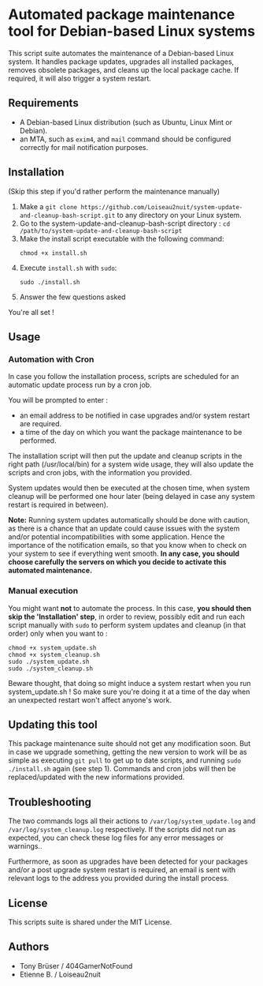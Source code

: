 
# Automated package maintenance tool for Debian-based Linux systems

This script suite automates the maintenance of a Debian-based Linux system. 
It handles package updates, upgrades all installed packages, removes obsolete packages, and cleans up the local package cache. If required, it will also trigger a system restart.

## Requirements

- A Debian-based Linux distribution (such as Ubuntu, Linux Mint or Debian).
- an MTA, such as `exim4`, and `mail` command should be configured correctly for mail notification purposes.

## Installation

(Skip this step if you'd rather perform the maintenance manually)

1. Make a `git clone https://github.com/Loiseau2nuit/system-update-and-cleanup-bash-script.git` to any directory on your Linux system.
2. Go to the system-update-and-cleanup-bash-script directory : `cd /path/to/system-update-and-cleanup-bash-script`
3. Make the install script executable with the following command:
   ```
   chmod +x install.sh
   ```
4. Execute `install.sh` with `sudo`:
   ```
   sudo ./install.sh
   ```
5. Answer the few questions asked

You're all set !

## Usage

### Automation with Cron

In case you follow the installation process, scripts are scheduled for an automatic update process run by a cron job. 

You will be prompted to enter :
- an email address to be notified in case upgrades and/or system restart are required.
- a time of the day on which you want the package maintenance to be performed.
   
The installation script will then put the update and cleanup scripts in the right path (/usr/local/bin) for a system wide usage, they will also update the scripts and cron jobs, with the information you provided.

System updates would then be executed at the chosen time, when system cleanup will be performed one hour later (being delayed in case any system restart is required in between).

**Note:** Running system updates automatically should be done with caution, as there is a chance that an update could cause issues with the system and/or potential incompatibilities with some application. Hence the importance of the notification emails, so that you know when to check on your system to see if everything went smooth. 
**In any case, you should choose carefully the servers on which you decide to activate this automated maintenance.**

### Manual execution

You might want **not** to automate the process. In this case, **you should then skip the 'Installation' step**, in order to review, possibly edit and run each script manually with `sudo` to perform system updates and cleanup (in that order) only when you want to :

```
chmod +x system_update.sh
chmod +x system_cleanup.sh
sudo ./system_update.sh
sudo ./system_cleanup.sh
```

Beware thought, that doing so might induce a system restart when you run system_update.sh ! So make sure you're doing it at a time of the day when an unexpected restart won't affect anyone's work.

## Updating this tool

This package maintenance suite should not get any modification soon. But in case we upgrade something, getting the new version to work will be as simple as executing `git pull` to get up to date scripts, and running `sudo ./install.sh` again (see step 1). Commands and cron jobs will then be replaced/updated with the new informations provided.


## Troubleshooting

The two commands logs all their actions to `/var/log/system_update.log` and `/var/log/system_cleanup.log` respectively. If the scripts did not run as expected, you can check these log files for any error messages or warnings..

Furthermore, as soon as upgrades have been detected for your packages and/or a post upgrade system restart is required, an email is sent with relevant logs to the address you provided during the install process.


## License

This scripts suite is shared under the MIT License.


## Authors

- Tony Brüser / 404GamerNotFound
- Etienne B. / Loiseau2nuit
